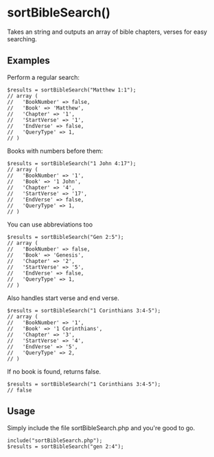 # sortBibleSearch()
Takes an string and outputs an array of bible chapters, verses for easy searching.


## Examples ##

Perform a regular search:
```
$results = sortBibleSearch("Matthew 1:1");
// array (
//   'BookNumber' => false,
//   'Book' => 'Matthew',
//   'Chapter' => '1',
//   'StartVerse' => '1',
//   'EndVerse' => false,
//   'QueryType' => 1,
// )
```

Books with numbers before them:
```
$results = sortBibleSearch("1 John 4:17");
// array (
//   'BookNumber' => '1',
//   'Book' => '1 John',
//   'Chapter' => '4',
//   'StartVerse' => '17',
//   'EndVerse' => false,
//   'QueryType' => 1,
// )
```

You can use abbreviations too
```
$results = sortBibleSearch("Gen 2:5");
// array (
//   'BookNumber' => false,
//   'Book' => 'Genesis',
//   'Chapter' => '2',
//   'StartVerse' => '5',
//   'EndVerse' => false,
//   'QueryType' => 1,
// )
```

Also handles start verse and end verse.
```
$results = sortBibleSearch("1 Corinthians 3:4-5");
// array (
//   'BookNumber' => '1',
//   'Book' => '1 Corinthians',
//   'Chapter' => '3',
//   'StartVerse' => '4',
//   'EndVerse' => '5',
//   'QueryType' => 2,
// )
```

If no book is found, returns false.
```
$results = sortBibleSearch("1 Corinthians 3:4-5");
// false
```

## Usage ##
Simply include the file sortBibleSearch.php and you're good to go.

```
include("sortBibleSearch.php");
$results = sortBibleSearch("gen 2:4");
```
